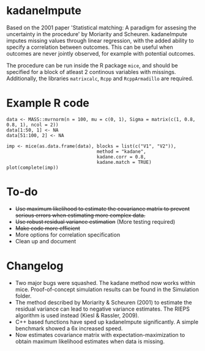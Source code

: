 # kadaneImpute
Based on the 2001 paper 'Statistical matching: A paradigm for assesing the uncertainty in the procedure' by Moriarity and Scheuren. kadaneImpute imputes missing values through linear regression, with the added ability to specify a correlation between outcomes. This can be useful when outcomes are never jointly observed, for example with potential outcomes.

The procedure can be run inside the R package `mice`, and should be specified for a block of atleast 2 continous variables with missings. Additionally, the libraries `matrixcalc`, `Rcpp` and `RcppArmadillo` are required.

# Example R code
```
data <- MASS::mvrnorm(n = 100, mu = c(0, 1), Sigma = matrix(c(1, 0.8, 0.8, 1), ncol = 2))
data[1:50, 1] <- NA
data[51:100, 2] <- NA

imp <- mice(as.data.frame(data), blocks = list(c("V1", "V2")), 
                                 method = "kadane",
                                 kadane.corr = 0.8, 
                                 kadane.match = TRUE)
plot(complete(imp))
```

# To-do
- ~~Use maximum likelihood to estimate the covariance matrix to prevent serious errors when estimating more complex data.~~
- ~~Use robust residual variance estimation~~ (More testing required)
- ~~Make code more efficient~~
- More options for correlation specification
- Clean up and document

# Changelog
- Two major bugs were squashed. The kadane method now works within mice. Proof-of-concept simulation results can be found in the Simulation folder.
- The method described by Moriarity & Scheuren (2001) to estimate the residual variance can lead to negative variance estimates. The RIEPS algorithm is used instead (Kiesl & Rassler, 2009).
- C++ based functions have sped up kadaneImpute significantly. A simple benchmark showed a 6x increased speed.
- Now estimates covariance matrix with expectation-maximization to obtain maximum likelihood estimates when data is missing.
